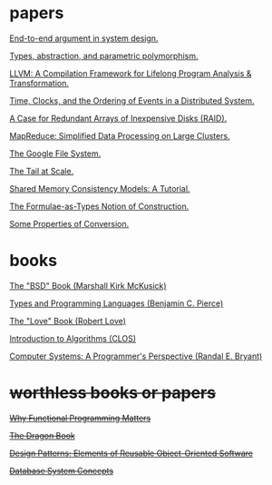 # papers
[End-to-end argument in system design.](https://web.mit.edu/Saltzer/www/publications/endtoend/endtoend.pdf)

[Types, abstraction, and parametric polymorphism.](http://www.cse.chalmers.se/edu/year/2010/course/DAT140_Types/Reynolds_typesabpara.pdf)

[LLVM: A Compilation Framework for Lifelong Program Analysis & Transformation.](http://llvm.org/pubs/2004-01-30-CGO-LLVM.pdf)

[Time, Clocks, and the Ordering of Events in a Distributed System.](https://www.cs.cmu.edu/~15712/papers//lamport78.pdf)

[A Case for Redundant Arrays of Inexpensive Disks (RAID).](https://web.eecs.umich.edu/~pmchen/papers/chen94_1.pdf)

[MapReduce: Simplified Data Processing on Large Clusters.](https://static.googleusercontent.com/media/research.google.com/en//archive/mapreduce-osdi04.pdf)

[The Google File System.](https://static.googleusercontent.com/media/research.google.com/en//archive/gfs-sosp2003.pdf)

[The Tail at Scale.](https://cseweb.ucsd.edu/~gmporter/classes/fa17/cse124/post/schedule/p74-dean.pdf)

[Shared Memory Consistency Models: A Tutorial.](http://www.hpl.hp.com/techreports/Compaq-DEC/WRL-95-7.pdf)

[The Formulae-as-Types Notion of Construction.](https://www.cs.cmu.edu/~crary/819-f09/Howard80.pdf)

[Some Properties of Conversion.](https://www.cs.cmu.edu/~crary/819-f09/ChurchRosser36.pdf)

# books

[The "BSD" Book (Marshall Kirk McKusick)](https://www.amazon.com/Design-Implementation-FreeBSD-Operating-System/dp/0321968972/ref=sr_1_1?s=books&ie=UTF8&qid=1547685441&sr=1-1&keywords=design+and+implementation+of+freebsd)

[Types and Programming Languages (Benjamin C. Pierce)](https://www.amazon.com/Types-Programming-Languages-MIT-Press/dp/0262162091/ref=sr_1_6?s=books&ie=UTF8&qid=1547685486&sr=1-6&keywords=programming+language)

[The "Love" Book (Robert Love)](https://www.amazon.com/Linux-Kernel-Development-Robert-Love/dp/0672329468/ref=sr_1_3?s=books&ie=UTF8&qid=1547687333&sr=1-3&keywords=linux+kernel)

[Introduction to Algorithms (CLOS)](https://www.amazon.com/Introduction-Algorithms-3rd-MIT-Press/dp/0262033844/ref=sr_1_3?s=books&ie=UTF8&qid=1547685599&sr=1-3&keywords=algorithm)

[Computer Systems: A Programmer's Perspective (Randal E. Bryant)](https://www.amazon.com/Computer-Systems-Programmers-Perspective-2nd/dp/0136108040/ref=sr_1_4?s=books&ie=UTF8&qid=1547685711&sr=1-4&keywords=Computer+Systems%3A+A+Programmer%27s+Perspective)

# ~~worthless books or papers~~

~~[Why Functional Programming Matters](https://www.cs.kent.ac.uk/people/staff/dat/miranda/whyfp90.pdf)~~

~~[The Dragon Book](https://www.amazon.com/Compilers-Principles-Techniques-Alfred-Aho-ebook/dp/B009TGD06W)~~

~~[Design Patterns: Elements of Reusable Object-Oriented Software](https://www.amazon.com/Design-Patterns-Object-Oriented-Addison-Wesley-Professional-ebook/dp/B000SEIBB8)~~

~~[Database System Concepts](https://www.amazon.com/Database-Concepts-Abraham-Silberschatz-Professor/dp/0073523321/ref=sr_1_6?s=books&ie=UTF8&qid=1547687241&sr=1-6&keywords=database)~~
